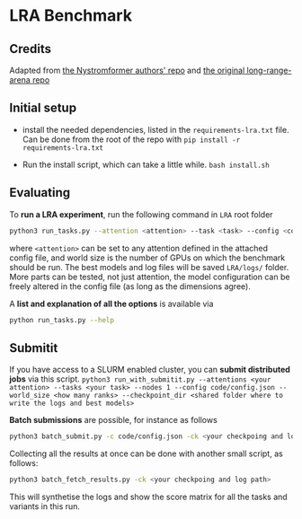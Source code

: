 # LRA Benchmark

## Credits

Adapted from [the Nystromformer authors' repo](https://github.com/mlpen/Nystromformer) and [the original long-range-arena repo](https://github.com/google-research/long-range-arena)

## Initial setup

- install the needed dependencies, listed in the `requirements-lra.txt` file.
Can be done from the root of the repo with `pip install -r requirements-lra.txt`

- Run the install script, which can take a little while. `bash install.sh`

## Evaluating

To __run a LRA experiment__, run the following command in `LRA` root folder

```bash
python3 run_tasks.py --attention <attention> --task <task> --config <config_path> --world_size N
```

where `<attention>` can be set to any attention defined in the attached config file, and world size is the number of GPUs on which the benchmark should be run. The best models and log files will be saved `LRA/logs/` folder. More parts can be tested, not just attention, the model configuration can be freely altered in the config file (as long as the dimensions agree).

A __list and explanation of all the options__ is available via

```bash
python run_tasks.py --help
```

## Submitit

If you have access to a SLURM enabled cluster, you can __submit distributed jobs__ via this script.
```python3 run_with_submitit.py --attentions <your attention> --tasks <your task> --nodes 1 --config code/config.json --world_size <how many ranks> --checkpoint_dir <shared folder where to write the logs and best models>```

__Batch submissions__ are possible, for instance as follows

```bash
python3 batch_submit.py -c code/config.json -ck <your checkpoing and log path> -a lambda
```

Collecting all the results at once can be done with another small script, as follows:

```bash
python3 batch_fetch_results.py -ck <your checkpoing and log path>
```

This will synthetise the logs and show the score matrix for all the tasks and variants in this run.
